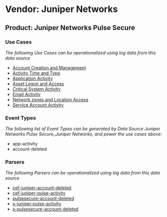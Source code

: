 Vendor: Juniper Networks
========================
Product: Juniper Networks Pulse Secure
--------------------------------------

### Use Cases

_The following Use Cases can be operationalized using log data from this data source_

* [Account Creation and Management](../UseCases/usecase_account_creation_and_management.md)
* [Activity Time  and Type](../UseCases/usecase_activity_time__and_type.md)
* [Application Activity](../UseCases/usecase_application_activity.md)
* [Asset Logon and Access](../UseCases/usecase_asset_logon_and_access.md)
* [Critical System Activity](../UseCases/usecase_critical_system_activity.md)
* [Email Activity](../UseCases/usecase_email_activity.md)
* [Network zones and Location Access](../UseCases/usecase_network_zones_and_location_access.md)
* [Service Account Activity](../UseCases/usecase_service_account_activity.md)


### Event Types

_The following list of Event Types can be generated by Data Source Juniper Networks Pulse Secure_Juniper Networks, and power the use cases above:_

- app-activity
- account-deleted


### Parsers

_The following Parsers can be operationalized using log data from this data source_

* [cef-juniper-account-deleted](../Parsers/parserContent_cef-juniper-account-deleted.md)
* [cef-juniper-pulse-activity](../Parsers/parserContent_cef-juniper-pulse-activity.md)
* [pulsesecure-account-deleted](../Parsers/parserContent_pulsesecure-account-deleted.md)
* [s-juniper-pulse-activity](../Parsers/parserContent_s-juniper-pulse-activity.md)
* [s-pulsesecure-account-deleted](../Parsers/parserContent_s-pulsesecure-account-deleted.md)

